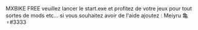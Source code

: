 MXBIKE FREE
veuillez lancer  le start.exe et profitez de votre jeux
pour tout sortes de mods etc...
si vous souhaitez avoir de l'aide ajoutez : Meiyru 亀 ♆#3333
